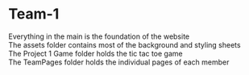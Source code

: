 # Team-1
Everything in the main is the foundation of the website <br>
The assets folder contains most of the background and styling sheets <br>
The Project 1 Game folder holds the tic tac toe game <br>
The TeamPages folder holds the individual pages of each member <br>
